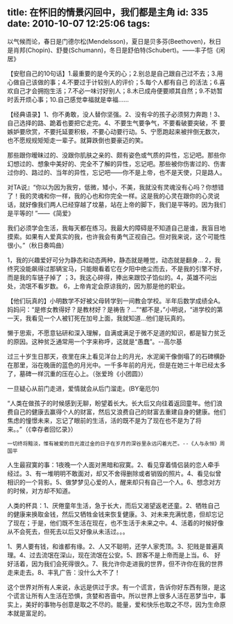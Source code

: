 title: 在怀旧的情景闪回中，我们都是主角
id: 335
date: 2010-10-07 12:25:06
tags:
---

 以气候而论，春日是门德尔松(Mendelsson)，夏日是贝多芬(Beethoven)，秋日是肖邦(Chopin)、舒曼(Schumann)，冬日是舒伯特(Schubert)。——丰子恺《闲居》

 【安慰自己的10句话】1.最重要的是今天的心；2.别总是自己跟自己过不去；3.用心做自己该做的事；4.不要过于计较别人的评价；5.每个人都有自己 的活法；6.喜欢自己才会拥抱生活；7.不必一味讨好别人；8.木已成舟便要顺其自然；9.不妨暂时丢开烦心事；10.自己感觉幸福就是幸福……

  【经典语录】1、你不勇敢，没人替你坚强。2、没有伞的孩子必须努力奔跑！3、自己选择的路、跪着也要把它走完。4、不要生气要争气，不要看破要突破，不 要嫉妒要欣赏，不要托延要积极，不要心动要行动。5、宁愿跑起来被拌倒无数次，也不愿规规矩矩走一辈子。就算跌倒也要豪迈的笑。

   那些跟你暧昧过的、没跟你肌肤之亲的、颇有姿色或气质的异性，忘记吧。那些你幻想过的、想象中美好的、完全不了解的异性，忘记吧。那些被你伤害过的、伤害过你的、路过的、当年的异性，忘记吧——你不是上帝，也不是天使，只是路人。 

   对TA说』“你以为因为我穷，低微，矮小，不美，我就没有灵魂没有心吗？你想错了！我的灵魂和你一样，我的心也和你完全一样。这是我的心灵在跟你的心灵说话，就好像我们两人已经穿越了坟墓，站在上帝的脚下，我们是平等的。因为我们是平等的! ”——《简爱》

   我们必须学会生活，我每天都在练习。我最大的障碍是不知道自己是谁，我盲目地摸索。如果有人爱真实的我，也许我会有勇气正视自己。但对我来说，这个可能性很小。”（秋日奏鸣曲）

  1，我的兴趣爱好可分为静态和动态两种，静态就是睡觉，动态就是翻身… 2，我终究没能飙得过那辆宝马，只能眼看着它在夕阳中绝尘而去，不是我的引擎不好，而是我的车链子掉了 ；3，我这心碎得，捧出来跟饺子馅似的。4，英雄不问出处，流氓不看岁数。 6，上帝肯定会原谅我的，因为那是他的职业。

【他们玩真的】小明数学不好被父母转学到一间教会学校。半年后数学成绩全A。妈妈问：“是修女教得好？是教材好？是祷告？...”“都不是，”小明说，“进学校的第一天，我看见一个人被钉死在加号上面，我就知道...他们是玩真的。

  懒于思索，不愿意钻研和深入理解，自满或满足于微不足道的知识，都是智力贫乏的原因。这种贫乏通常用一个字来称呼，这就是“愚蠢”。--高尔基

  过三十岁生日那天，夜里在床上看见洋台上的月光，水泥阑干像倒塌了的石碑横卧在那里，浴在晚唐的蓝色的月光中。一千多年前的月光，但是在她三十年已经太多了，墓碑一样沉重的压在心上。（张爱玲《小团圆》）

   一旦疑心从前门走进，爱情就会从后门溜走。(BY毫厄尔)

   “人类在做孩子的时候感到无聊，盼望着长大。长大后又向往着返回童年。他们浪费自己的健康去赢得个人的财富，然后又浪费自己的财富去重建自身的健康。他们焦虑的憧憬未来，忘记了眼前的生活，活的既不是为了现在也不是为了将来。。”（《幸存者回忆录》）

    一切终将黯淡，惟有被爱的目光渡过金的日子在岁月的深谷里永远闪着光芒。--《人与永恒》周国平

   人生最寂寞的事：1夜晚一个人面对黑暗和寂寞。2、看见穿着情侣装的恋人牵手经过。3、有一堆明明不敢面对，却又不舍得删除或者销毁的照片。4、看见似曾相识的一个背影。5、做梦梦见心爱的人，醒来却只有自己一个人。6、想念对方的时候，对方却不知道。

   人类的杯具：1、厌倦童年生活，急于长大，而后又渴望返老还童。2、牺牲自己的健康来换取金钱，然后又牺牲金钱来恢复健康。3、对未来充满忧患，但却忘记 了现在；于是，他们既不生活在现在，也不生活于未来之中。4、活着的时候好像从不会死去，但死去以后又好像从未活过。。。

   1、男人要有钱，和谁都有缘。2、人又不聪明，还学人家秃顶。3、犯贱是普遍真理。4、过去流氓在深山，现在流氓在公安。5、顾客不是上帝而是上当。6、 好好活着，因为我们会死得很久。7、我允许你走进我的世界，但不许你在我的世界走来走去。8、丰乳广告：没什么大不了！

  这个世界对所有人来说，永远是供过于求。有一个谎言，告诉你好东西有限，是这个谎言让所有人生活在恐惧，贪婪和吝啬中。所以世界上很多人活在恶梦当中，事实上，美好的事物与创意是取之不尽的。能量，爱和快乐也取之不尽，因为生命原本就是富足的。